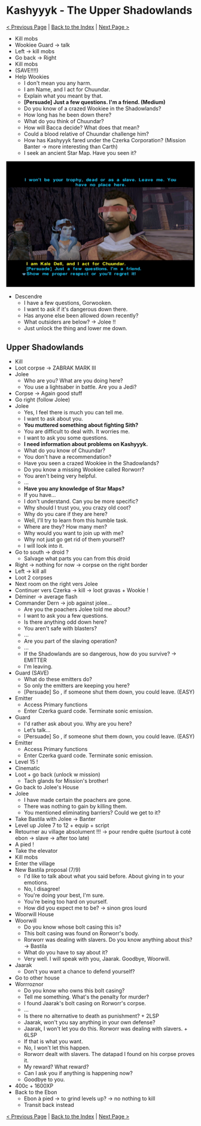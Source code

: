 # Kashyyyk - The Upper Shadowlands

[< Previous Page](052_Kashyyyk.md)
| [Back to the Index](./000_Index.md)
| [Next Page >](./054_Kashyyyk.md)


- Kill mobs
- Wookiee Guard -> talk
- Left -> kill mobs
- Go back -> Right
- Kill mobs
- (SAVE!!!!)
- Help Wookies
	- I don't mean you any harm.
	- I am Name, and I act for Chuundar.
	- Explain what you meant by that.
	- **[Persuade] Just a few questions. I'm a friend. (Medium)**
	- Do you know of a crazed Wookiee in the Shadowlands?
	- How long has he been down there?
	- What do you think of Chuundar?
	- How will Bacca decide? What does that mean?
	- Could a blood relative of Chuundar challenge him?
	- How has Kashyyyk fared under the Czerka Corporation? (Mission Banter -> more interesting than Carth)
	- I seek an ancient Star Map. Have you seen it?

![KOTOR Guide-5](../resources/images/screenshots/KOTOR%20Guide-5.png)

- Descendre
	- I have a few questions, Gorwooken.
	-  I want to ask if it's dangerous down there.
	- Has anyone else been allowed down recently?
	- What outsiders are below? -> Jolee !!
	- Just unlock the thing and lower me down.


## Upper Shadowlands

- Kill
- Loot corpse -> ZABRAK MARK III
- Jolee
	- Who are you? What are you doing here?
	- You use a lightsaber in battle. Are you a Jedi?
- Corpse -> Again good stuff
- Go right (follow Jolee)
- Jolee
	- Yes, I feel there is much you can tell me.
	- I want to ask about you.
	- **You muttered something about fighting Sith?**
	- You are difficult to deal with. It worries me.
	- I want to ask you some questions.
	- **I need information about problems on Kashyyyk.**
	- What do you know of Chuundar?
	- You don't have a recommendation?
	- Have you seen a crazed Wookiee in the Shadowlands?
	- Do you know a missing Wookiee called Rorworr?
	- You aren't being very helpful.
	- ...
	- **Have you any knowledge of Star Maps?**
	- If you have…
	- I don't understand. Can you be more specific?
	- Why should I trust you, you crazy old coot?
	- Why do you care if they are here?
	- Well, I'll try to learn from this humble task.
	- Where are they? How many men?
	- Why would you want to join up with me?
	- Why not just go get rid of them yourself?
	- I will look into it.
- Go to south -> droid ?
	- Salvage what parts you can from this droid
- Right -> nothing for now -> corpse on the right border
- Left -> kill all
- Loot 2 corpses
- Next room on the right vers Jolee
- Continuer vers Czerka -> kill -> loot gravas + Wookie !
- Déminer -> average flash
- Commander Dern -> job against jolee…
	- Are you the poachers Jolee told me about?
	- I want to ask you a few questions.
	- Is there anything odd down here?
	- You aren't safe with blasters?
	- ...
	- Are you part of the slaving operation?
	- ...
	- If the Shadowlands are so dangerous, how do you survive? -> EMITTER
	- I'm leaving.
- Guard (SAVE)
	- What do these emitters do?
	- So only the emitters are keeping you here?
	- [Persuade] So , if someone shut them down, you could leave. (EASY)
- Emitter
	- Access Primary functions
	- Enter Czerka guard code. Terminate sonic emission.
- Guard
	- I'd rather ask about you. Why are you here?
	- Let’s talk…
	- [Persuade] So , if someone shut them down, you could leave. (EASY)
- Emitter
	- Access Primary functions
	- Enter Czerka guard code. Terminate sonic emission.
- Level 15 !
- Cinematic
- Loot + go back (unlock w mission)
	- Tach glands for Mission's brother!
- Go back to Jolee's House
- Jolee
	- I have made certain the poachers are gone.
	- There was nothing to gain by killing them.
	- You mentioned eliminating barriers? Could we get to it?
- Take Bastila with Jolee -> Banter
- Level up Jolee 7 to 12 + equip + script
- Retourner au village absolument !!! -> pour rendre quête (surtout à coté ebon -> slave -> after too late)
- A pied !
- Take the elevator
- Kill mobs
- Enter the village
- New Bastila proposal (7/9)
	- I'd like to talk about what you said before. About giving in to your emotions.
	- No, I disagree!
	- You're doing your best, I'm sure.
	- You're being too hard on yourself.
	- How did you expect me to be? -> sinon gros lourd
- Woorwill House
- Woorwill
	- Do you know whose bolt casing this is?
	- This bolt casing was found on Rorworr's body.
	- Rorworr was dealing with slavers. Do you know anything about this? -> Bastila
	- What do you have to say about it?
	- Very well. I will speak with you, Jaarak. Goodbye, Woorwill.
- Jaarak
	- Don't you want a chance to defend yourself?
- Go to other house
- Worrroznor
	- Do you know who owns this bolt casing?
	- Tell me something. What's the penalty for murder?
	- I found Jaarak's bolt casing on Rorworr's corpse.
	- …
	- Is there no alternative to death as punishment? + 2LSP
	- Jaarak, won't you say anything in your own defense?
	- Jaarak, I won't let you do this. Rorworr was dealing with slavers. + 6LSP
	- If that is what you want.
	- No, I won't let this happen.
	- Rorworr dealt with slavers. The datapad I found on his corpse proves it.
	- My reward? What reward?
	- Can I ask you if anything is happening now?
	- Goodbye to you.
- 400c + 1600XP
- Back to the Ebon
	- Ebon à pied -> to grind levels up? -> no nothing to kill
	- Transit back instead
	
[< Previous Page](052_Kashyyyk.md)
| [Back to the Index](./000_Index.md)
| [Next Page >](./054_Kashyyyk.md)
